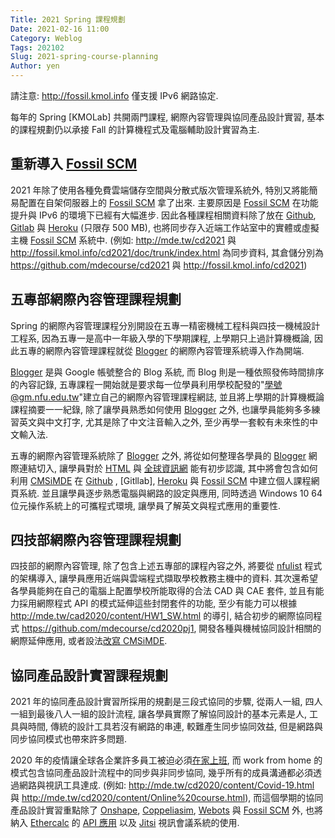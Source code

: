 ```yaml
---
Title: 2021 Spring 課程規劃
Date: 2021-02-16 11:00
Category: Weblog
Tags: 202102
Slug: 2021-spring-course-planning
Author: yen
---
```


請注意: <http://fossil.kmol.info> 僅支援 IPv6 網路協定.

每年的 Spring [KMOLab] 共開兩門課程, 網際內容管理與協同產品設計實習, 基本的課程規劃仍以承接 Fall 的計算機程式及電腦輔助設計實習為主.

[Fossil SCM]: https://www.fossil-scm.org
[Github]: https://github.com/
[Gitlab]: https://gitlab.com/
[Heroku]: https://www.heroku.com/
[Blogger]: https://www.blogger.com/

<!-- PELICAN_END_SUMMARY -->

重新導入 [Fossil SCM]
----

2021 年除了使用各種免費雲端儲存空間與分散式版次管理系統外, 特別又將能簡易配置在自架伺服器上的 [Fossil SCM] 拿了出來. 主要原因是 [Fossil SCM] 在功能提升與 IPv6 的環境下已經有大幅進步. 因此各種課程相關資料除了放在 [Github], [Gitlab] 與 [Heroku] (只限存 500 MB), 也將同步存入近端工作站室中的實體或虛擬主機 [Fossil SCM] 系統中. (例如: <http://mde.tw/cd2021> 與 <http://fossil.kmol.info/cd2021/doc/trunk/index.html> 為同步資料, 其倉儲分別為 <https://github.com/mdecourse/cd2021> 與 <http://fossil.kmol.info/cd2021>)

五專部網際內容管理課程規劃
----

Spring 的網際內容管理課程分別開設在五專一精密機械工程科與四技一機械設計工程系, 因為五專一是高中一年級入學的下學期課程, 上學期只上過計算機概論, 因此五專的網際內容管理課程就從 [Blogger] 的網際內容管理系統導入作為開端.

[Blogger] 是與 Google 帳號整合的 Blog 系統, 而 Blog 則是一種依照發佈時間排序的內容記錄, 五專課程一開始就是要求每一位學員利用學校配發的"學號@gm.nfu.edu.tw"建立自己的網際內容管理課程網誌, 並且將上學期的計算機概論課程摘要一一紀錄, 除了讓學員熟悉如何使用 [Blogger] 之外, 也讓學員能夠多多練習英文與中文打字, 尤其是除了中文注音輸入之外, 至少再學一套較有未來性的中文輸入法.

五專的網際內容管理系統除了 [Blogger] 之外, 將從如何整理各學員的 [Blogger] 網際連結切入, 讓學員對於 [HTML] 與 [全球資訊網] 能有初步認識, 其中將會包含如何利用 [CMSiMDE] 在  [Github] , [Gitllab], [Heroku] 與 [Fossil SCM] 中建立個人課程網頁系統. 並且讓學員逐步熟悉電腦與網路的設定與應用, 同時透過 Windows 10 64 位元操作系統上的可攜程式環境, 讓學員了解英文與程式應用的重要性.

四技部網際內容管理課程規劃
----

四技部的網際內容管理, 除了包含上述五專部的課程內容之外, 將要從 [nfulist] 程式的架構導入, 讓學員應用近端與雲端程式擷取學校教務主機中的資料. 其次還希望各學員能夠在自己的電腦上配置學校所能取得的合法 CAD 與 CAE 套件, 並且有能力採用網際程式 API 的模式延伸這些封閉套件的功能, 至少有能力可以根據 <http://mde.tw/cad2020/content/HW1_SW.html> 的導引, 結合初步的網際協同程式 <https://github.com/mdecourse/cd2020pj1>, 開發各種與機械協同設計相關的網際延伸應用, 或者設法[改寫 CMSiMDE].

協同產品設計實習課程規劃
----

2021 年的協同產品設計實習所採用的規劃是三段式協同的步驟, 從兩人一組, 四人一組到最後八人一組的設計流程, 讓各學員實際了解協同設計的基本元素是人, 工具與時間, 傳統的設計工具若沒有網路的串連, 較難產生同步協同效益, 但是網路與同步協同模式也帶來許多問題.

2020 年的疫情讓全球各企業許多員工被迫必須[在家上班], 而 work from home 的模式包含協同產品設計流程中的同步與非同步協同, 幾乎所有的成員溝通都必須透過網路與視訊工具達成. (例如: <http://mde.tw/cd2020/content/Covid-19.html> 與 <http://mde.tw/cd2020/content/Online%20course.html>), 而這個學期的協同產品設計實習重點除了 [Onshape], [Coppeliasim], [Webots] 與 [Fossil SCM] 外, 也將納入 [Ethercalc] 的 [API 應用] 以及 [Jitsi] 視訊會議系統的使用.

[HTML]: https://developer.mozilla.org/zh-TW/docs/Learn/Getting_started_with_the_web/HTML_basics
[全球資訊網]: https://zh.wikipedia.org/wiki/%E4%B8%87%E7%BB%B4%E7%BD%91
[CMSiMDE]: https://github.com/mdecourse/cmsimde
[nfulist]: https://github.com/mdecourse/nfulist
[改寫 CMSiMDE]: http://mde.tw/wcm2021/content/CMSiMDE.html
[在家上班]: https://en.wikipedia.org/wiki/Telecommuting
[Onshape]: https://onshape.com
[Coppeliasim]: https://www.coppeliarobotics.com/
[Webots]: https://cyberbotics.com/
[Ethercalc]: https://github.com/audreyt/ethercalc
[API 應用]: http://mde.tw/cd2021/content/Programming.html
[Jitsi]: https://meet.pdis.tw/
